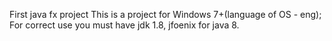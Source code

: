 First java fx project
This is a project for Windows 7+(language of OS - eng);
For correct use you must have jdk 1.8, jfoenix for java 8.
